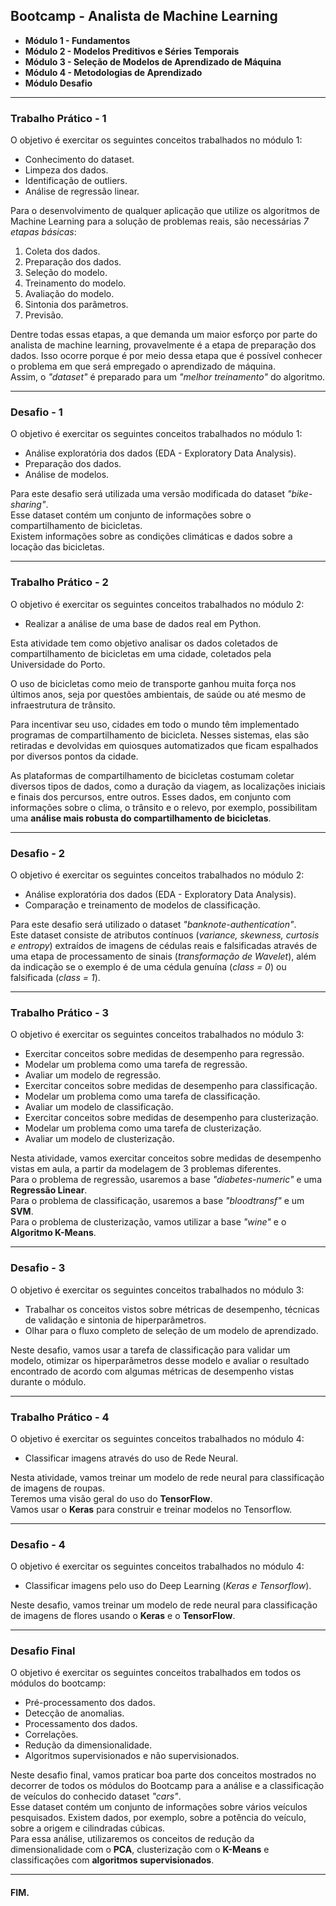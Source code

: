 ## Bootcamp - Analista de Machine Learning

- **Módulo 1 - Fundamentos**
- **Módulo 2 - Modelos Preditivos e Séries Temporais**
- **Módulo 3 - Seleção de Modelos de Aprendizado de Máquina**
- **Módulo 4 - Metodologias de Aprendizado** 
- **Módulo Desafio**

---

### Trabalho Prático - 1

O objetivo é exercitar os seguintes conceitos trabalhados no módulo 1:

- Conhecimento do dataset.
- Limpeza dos dados.
- Identificação de outliers.
- Análise de regressão linear.

Para o desenvolvimento de qualquer aplicação que utilize os algoritmos de Machine Learning para a solução de problemas reais, são necessárias *7 etapas básicas*:

1. Coleta dos dados.
2. Preparação dos dados.
3. Seleção do modelo.
4. Treinamento do modelo.
5. Avaliação do modelo.
6. Sintonia dos parâmetros.
7. Previsão.

Dentre todas essas etapas, a que demanda um maior esforço por parte do analista de machine learning, provavelmente é a etapa de preparação dos dados. Isso ocorre porque é por meio dessa etapa que é possível conhecer o problema em que será empregado o aprendizado de máquina.<br> Assim, o *"dataset"* é preparado para um *"melhor treinamento"* do algoritmo.

---

### Desafio - 1

O objetivo é exercitar os seguintes conceitos trabalhados no módulo 1:

- Análise exploratória dos dados (EDA - Exploratory Data Analysis).
- Preparação dos dados.
- Análise de modelos.

Para este desafio será utilizada uma versão modificada do dataset *"bike-sharing"*.<br>
Esse dataset contém um conjunto de informações sobre o compartilhamento de bicicletas.<br>
Existem informações sobre as condições climáticas e dados sobre a locação das bicicletas.

---

### Trabalho Prático - 2

O objetivo é exercitar os seguintes conceitos trabalhados no módulo 2:

- Realizar a análise de uma base de dados real em Python.

Esta atividade tem como objetivo analisar os dados coletados de compartilhamento de bicicletas em uma cidade, coletados pela Universidade do Porto.

O uso de bicicletas como meio de transporte ganhou muita força nos últimos anos, seja por questões ambientais, de saúde ou até mesmo de infraestrutura de trânsito.

Para incentivar seu uso, cidades em todo o mundo têm implementado programas de compartilhamento de bicicleta. Nesses sistemas, elas são retiradas e devolvidas em quiosques automatizados que ficam espalhados por diversos pontos da cidade.

As plataformas de compartilhamento de bicicletas costumam coletar diversos tipos de dados, como a duração da viagem, as localizações iniciais e finais dos percursos, entre outros. Esses dados, em conjunto com informações sobre o clima, o trânsito e o relevo, por exemplo, possibilitam uma **análise mais robusta do compartilhamento de bicicletas**.

---

### Desafio - 2

O objetivo é exercitar os seguintes conceitos trabalhados no módulo 2:

- Análise exploratória dos dados (EDA - Exploratory Data Analysis).
- Comparação e treinamento de modelos de classificação.

Para este desafio será utilizado o dataset *"banknote-authentication"*.<br>
Este dataset consiste de atributos contínuos (*variance, skewness, curtosis e entropy*) extraídos de imagens de cédulas reais e falsificadas através de uma etapa de processamento de sinais (*transformação de Wavelet*), além da indicação se o exemplo é de uma cédula genuína (*class = 0*) ou falsificada (*class = 1*).

---

### Trabalho Prático - 3

O objetivo é exercitar os seguintes conceitos trabalhados no módulo 3:

- Exercitar conceitos sobre medidas de desempenho para regressão.
- Modelar um problema como uma tarefa de regressão.
- Avaliar um modelo de regressão.
- Exercitar conceitos sobre medidas de desempenho para classificação.
- Modelar um problema como uma tarefa de classificação.
- Avaliar um modelo de classificação.
- Exercitar conceitos sobre medidas de desempenho para clusterização.
- Modelar um problema como uma tarefa de clusterização.
- Avaliar um modelo de clusterização.

Nesta atividade, vamos exercitar conceitos sobre medidas de desempenho vistas em aula, a partir da modelagem de 3 problemas diferentes.<br>
Para o problema de regressão, usaremos a base *"diabetes-numeric"* e uma **Regressão Linear**.<br> 
Para o problema de classificação, usaremos a base *"bloodtransf"* e um **SVM**.<br> 
Para o problema de clusterização, vamos utilizar a base *"wine"* e o **Algoritmo K-Means**.

---

### Desafio - 3

O objetivo é exercitar os seguintes conceitos trabalhados no módulo 3:

- Trabalhar os conceitos vistos sobre métricas de desempenho, técnicas de validação e sintonia de hiperparâmetros.
- Olhar para o fluxo completo de seleção de um modelo de aprendizado.

Neste desafio, vamos usar a tarefa de classificação para validar um modelo, otimizar os hiperparâmetros desse modelo e avaliar o resultado encontrado de acordo com algumas métricas de desempenho vistas durante o módulo.

---

### Trabalho Prático - 4

O objetivo é exercitar os seguintes conceitos trabalhados no módulo 4:

- Classificar imagens através do uso de Rede Neural.

Nesta atividade, vamos treinar um modelo de rede neural para classificação de imagens de roupas.<br> 
Teremos uma visão geral do uso do **TensorFlow**.<br>
Vamos usar o **Keras** para construir e treinar modelos no Tensorflow.

---

### Desafio - 4

O objetivo é exercitar os seguintes conceitos trabalhados no módulo 4:

- Classificar imagens pelo uso do Deep Learning (*Keras e Tensorflow*).

Neste desafio, vamos treinar um modelo de rede neural para classificação de imagens de flores usando o **Keras** e o **TensorFlow**.

---

### Desafio Final

O objetivo é exercitar os seguintes conceitos trabalhados em todos os módulos do bootcamp:

- Pré-processamento dos dados.
- Detecção de anomalias.
- Processamento dos dados.
- Correlações.
- Redução da dimensionalidade.
- Algoritmos supervisionados e não supervisionados.

Neste desafio final, vamos praticar boa parte dos conceitos mostrados no decorrer de todos os módulos do Bootcamp para a análise e a classificação de veículos do conhecido dataset *"cars"*.<br>
Esse dataset contém um conjunto de informações sobre vários veículos pesquisados. Existem dados, por exemplo, sobre a potência do veículo, sobre a origem e cilindradas cúbicas.<br>
Para essa análise, utilizaremos os conceitos de redução da dimensionalidade com o **PCA**, clusterização com o **K-Means** e classificações com **algoritmos supervisionados**.

---

#### FIM.